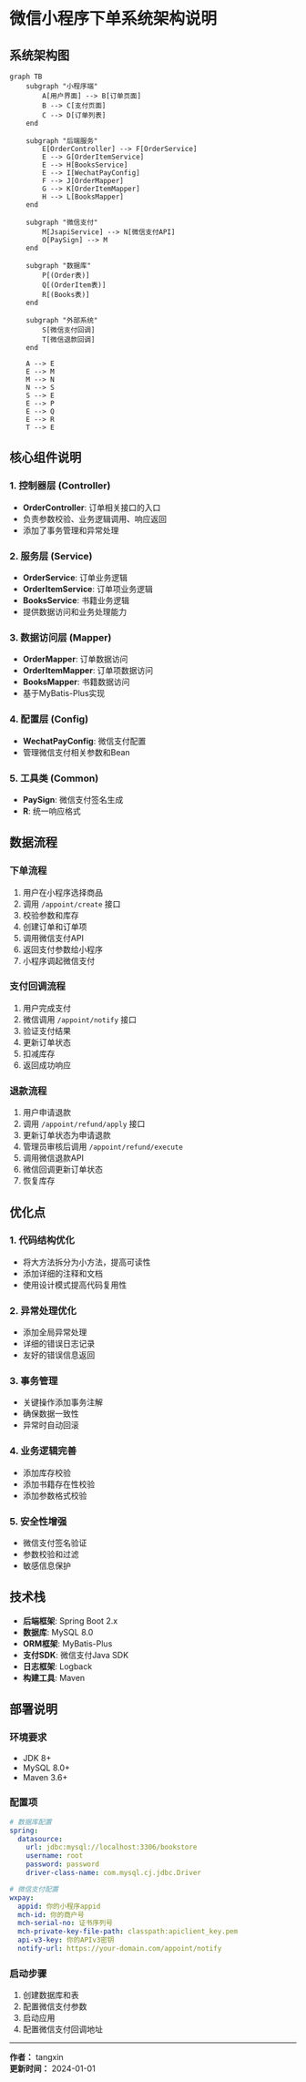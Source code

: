 # 微信小程序下单系统架构说明

## 系统架构图

```mermaid
graph TB
    subgraph "小程序端"
        A[用户界面] --> B[订单页面]
        B --> C[支付页面]
        C --> D[订单列表]
    end
    
    subgraph "后端服务"
        E[OrderController] --> F[OrderService]
        E --> G[OrderItemService]
        E --> H[BooksService]
        E --> I[WechatPayConfig]
        F --> J[OrderMapper]
        G --> K[OrderItemMapper]
        H --> L[BooksMapper]
    end
    
    subgraph "微信支付"
        M[JsapiService] --> N[微信支付API]
        O[PaySign] --> M
    end
    
    subgraph "数据库"
        P[(Order表)]
        Q[(OrderItem表)]
        R[(Books表)]
    end
    
    subgraph "外部系统"
        S[微信支付回调]
        T[微信退款回调]
    end
    
    A --> E
    E --> M
    M --> N
    N --> S
    S --> E
    E --> P
    E --> Q
    E --> R
    T --> E
```

## 核心组件说明

### 1. 控制器层 (Controller)
- **OrderController**: 订单相关接口的入口
- 负责参数校验、业务逻辑调用、响应返回
- 添加了事务管理和异常处理

### 2. 服务层 (Service)
- **OrderService**: 订单业务逻辑
- **OrderItemService**: 订单项业务逻辑
- **BooksService**: 书籍业务逻辑
- 提供数据访问和业务处理能力

### 3. 数据访问层 (Mapper)
- **OrderMapper**: 订单数据访问
- **OrderItemMapper**: 订单项数据访问
- **BooksMapper**: 书籍数据访问
- 基于MyBatis-Plus实现

### 4. 配置层 (Config)
- **WechatPayConfig**: 微信支付配置
- 管理微信支付相关参数和Bean

### 5. 工具类 (Common)
- **PaySign**: 微信支付签名生成
- **R**: 统一响应格式

## 数据流程

### 下单流程
1. 用户在小程序选择商品
2. 调用 `/appoint/create` 接口
3. 校验参数和库存
4. 创建订单和订单项
5. 调用微信支付API
6. 返回支付参数给小程序
7. 小程序调起微信支付

### 支付回调流程
1. 用户完成支付
2. 微信调用 `/appoint/notify` 接口
3. 验证支付结果
4. 更新订单状态
5. 扣减库存
6. 返回成功响应

### 退款流程
1. 用户申请退款
2. 调用 `/appoint/refund/apply` 接口
3. 更新订单状态为申请退款
4. 管理员审核后调用 `/appoint/refund/execute`
5. 调用微信退款API
6. 微信回调更新订单状态
7. 恢复库存

## 优化点

### 1. 代码结构优化
- 将大方法拆分为小方法，提高可读性
- 添加详细的注释和文档
- 使用设计模式提高代码复用性

### 2. 异常处理优化
- 添加全局异常处理
- 详细的错误日志记录
- 友好的错误信息返回

### 3. 事务管理
- 关键操作添加事务注解
- 确保数据一致性
- 异常时自动回滚

### 4. 业务逻辑完善
- 添加库存校验
- 添加书籍存在性校验
- 添加参数格式校验

### 5. 安全性增强
- 微信支付签名验证
- 参数校验和过滤
- 敏感信息保护

## 技术栈

- **后端框架**: Spring Boot 2.x
- **数据库**: MySQL 8.0
- **ORM框架**: MyBatis-Plus
- **支付SDK**: 微信支付Java SDK
- **日志框架**: Logback
- **构建工具**: Maven

## 部署说明

### 环境要求
- JDK 8+
- MySQL 8.0+
- Maven 3.6+

### 配置项
```yaml
# 数据库配置
spring:
  datasource:
    url: jdbc:mysql://localhost:3306/bookstore
    username: root
    password: password
    driver-class-name: com.mysql.cj.jdbc.Driver

# 微信支付配置
wxpay:
  appid: 你的小程序appid
  mch-id: 你的商户号
  mch-serial-no: 证书序列号
  mch-private-key-file-path: classpath:apiclient_key.pem
  api-v3-key: 你的APIv3密钥
  notify-url: https://your-domain.com/appoint/notify
```

### 启动步骤
1. 创建数据库和表
2. 配置微信支付参数
3. 启动应用
4. 配置微信支付回调地址

---

**作者：** tangxin  
**更新时间：** 2024-01-01
